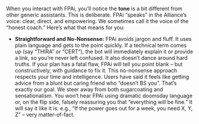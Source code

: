 When you interact with FPAi, you’ll notice the **tone** is a bit different from other generic assistants. This is deliberate. FPAi “speaks” in the Alliance’s voice: clear, direct, and empowering. We sometimes call it the voice of the “honest coach.” Here’s what that means for you:  
- **Straightforward and No-Nonsense:** FPAi avoids jargon and fluff. It uses plain language and gets to the point quickly. If a technical term comes up (say “THIRA” or “CERT”), the bot will immediately explain it or provide a link, so you’re never left confused. It also doesn’t dance around hard truths. If your plan has a fatal flaw, FPAi will tell you point blank – but constructively, with guidance to fix it. This no-nonsense approach respects your time and intelligence. Users have said it feels like getting advice from a blunt but caring friend who “doesn’t BS you”. That’s exactly our goal. We steer away from both sugarcoating and sensationalism. You won’t hear FPAi using dramatic doomsday language or, on the flip side, falsely reassuring you that “everything will be fine.” It will say it like it is: e.g., “If the power goes out for a week, you need X, Y, Z” – very matter-of-fact.
